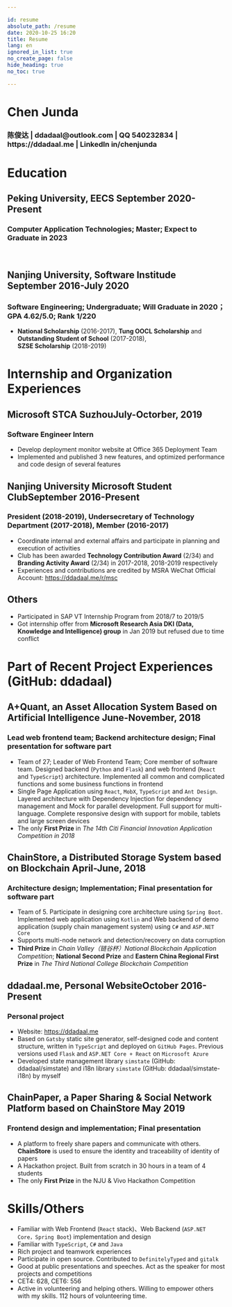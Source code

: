 ```yaml
---

id: resume
absolute_path: /resume
date: 2020-10-25 16:20
title: Resume
lang: en
ignored_in_list: true
no_create_page: false
hide_heading: true
no_toc: true

---
```


<resume>

<h1 class="name">
Chen Junda
</h1>

<h3 class="contact">陈俊达 | ddadaal@outlook.com | QQ 540232834 | https://ddadaal.me | LinkedIn in/chenjunda

</h3>

# Education

## <span class="highlight">Peking University, EECS</span> <span class="right">September 2020-Present</span>

### Computer Application Technologies; Master; Expect to Graduate in 2023

<br/>

## <span class="highlight">Nanjing University, Software Institude</span> <span class="right">September 2016-July 2020</span>

### Software Engineering; Undergraduate; Will Graduate in 2020；GPA 4.62/5.0; Rank 1/220
- **National Scholarship** (2016-2017), **Tung OOCL Scholarship** and **Outstanding Student of School** (2017-2018), <span style="display: inline-block">**SZSE Scholarship** (2018-2019)</span>

# Internship and Organization Experiences

## <span class="highlight">Microsoft STCA Suzhou</span><span class="right">July-Octorber, 2019</span>
### Software Engineer Intern

- Develop deployment monitor website at Office 365 Deployment Team
- Implemented and published 3 new features, and optimized performance and code design of several features

## <span class="highlight">Nanjing University Microsoft Student Club</span><span class="right">September 2016-Present</span>
### President (2018-2019), Undersecretary of Technology Department (2017-2018), Member (2016-2017)
- Coordinate internal and external affairs and participate in planning and execution of activities
- Club has been awarded **Technology Contribution Award** (2/34) and **Branding Activity Award** (2/34) in 2017-2018, 2018-2019 respectively
- Experiences and contributions are credited by MSRA WeChat Official Account: https://ddadaal.me/r/msc

## <span class="highlight">Others</span>
- Participated in SAP VT Internship Program from 2018/7 to 2019/5
- Got internship offer from **Microsoft Research Asia DKI (Data, Knowledge and Intelligence) group** in Jan 2019 but refused due to time conflict

# Part of Recent Project Experiences (GitHub: ddadaal)

## <span class="highlight">A+Quant</span>, an Asset Allocation System Based on Artificial Intelligence <span class="right">June-November, 2018</span>
### Lead web frontend team; Backend architecture design; Final presentation for software part
- Team of 27; Leader of Web Frontend Team; Core member of software team. Designed backend (`Python` and `Flask`) and web frontend (`React` and `TypeScript`) architecture. Implemented all common and complicated functions and some business functions in frontend
- Single Page Application using `React`, `MobX`, `TypeScript` and `Ant Design`. Layered architecture with Dependency Injection for dependency management and Mock for parallel development. Full support for multi-language. Complete responsive design with support for mobile, tablets and large screen devices
- The only **First Prize** in *The 14th Citi Financial Innovation Application Competition in 2018*

## <span class="highlight">ChainStore</span>, a Distributed Storage System based on Blockchain <span class="right">April-June, 2018</span>
### Architecture design; Implementation; Final presentation for software part
- Team of 5. Participate in designing core architecture using `Spring Boot`. Implemented web application using `Kotlin` and Web backend of demo application (supply chain management system) using `C#` and `ASP.NET Core`
- Supports multi-node network and detection/recovery on data corruption
- **Third Prize** in *Chain Valley（链谷杯）National Blockchain Application Competition*; **National Second Prize** and **Eastern China Regional First Prize** in *The Third National College Blockchain Competition*

## <span class="highlight">ddadaal.me</span>, Personal Website<span class="right">October 2016-Present</span>
### Personal project
- Website: https://ddadaal.me
- Based on `Gatsby` static site generator, self-designed code and content structure, written in `TypeScript` and deployed on `GitHub Pages`. Previous versions used `Flask` and `ASP.NET Core + React` on `Microsoft Azure`
- Developed state management library `simstate` (GitHub: ddadaal/simstate) and i18n library `simstate` (GitHub: ddadaal/simstate-i18n) by myself

## <span class="highlight">ChainPaper</span>, a Paper Sharing & Social Network Platform based on ChainStore <span class="right">May 2019</span>
### Frontend design and implementation; Final presentation
- A platform to freely share papers and communicate with others. **ChainStore** is used to ensure the identity and traceability of identity of papers
- A Hackathon project. Built from scratch in 30 hours in a team of 4 students
- The only **First Prize** in the NJU & Vivo Hackathon Competition

# Skills/Others

- Familiar with Web Frontend (`React` stack)、Web Backend (`ASP.NET Core，Spring Boot`) implementation and design
- Familiar with `TypeScript`, `C#` and `Java`
- Rich project and teamwork experiences
- Participate in open source. Contributed to `DefinitelyTyped` and `gitalk`
- Good at public presentations and speeches. Act as the speaker for most projects and competitions
- CET4: 628, CET6: 556
- Active in volunteering and helping others. Willing to empower others with my skills. 112 hours of volunteering time.

</resume>
